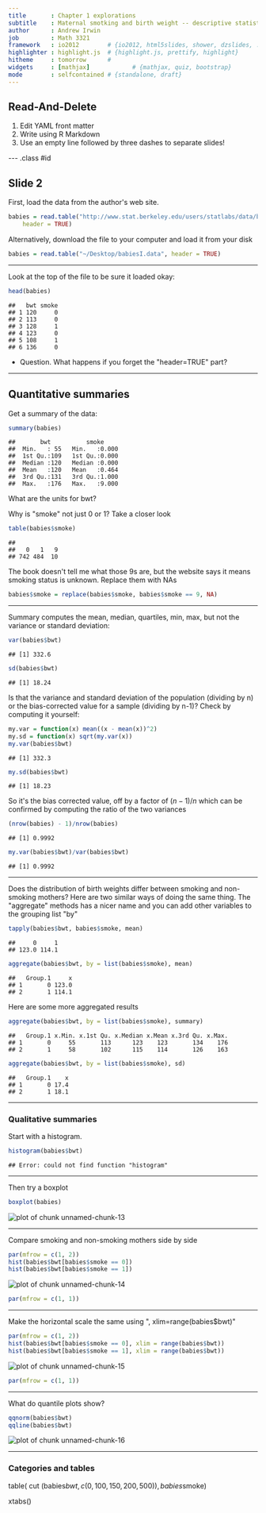 ```yaml
---
title       : Chapter 1 explorations
subtitle    : Maternal smotking and birth weight -- descriptive statistics
author      : Andrew Irwin
job         : Math 3321
framework   : io2012        # {io2012, html5slides, shower, dzslides, ...}
highlighter : highlight.js  # {highlight.js, prettify, highlight}
hitheme     : tomorrow      # 
widgets     : [mathjax]            # {mathjax, quiz, bootstrap}
mode        : selfcontained # {standalone, draft}
---
```


## Read-And-Delete

1. Edit YAML front matter
2. Write using R Markdown
3. Use an empty line followed by three dashes to separate slides!

--- .class #id 

## Slide 2

First, load the data from the author's web site.



```r
babies = read.table("http://www.stat.berkeley.edu/users/statlabs/data/babiesI.data", 
    header = TRUE)
```




Alternatively, download the file to your computer and load it from your disk


```r
babies = read.table("~/Desktop/babiesI.data", header = TRUE)
```




---
Look at the top of the file to be sure it loaded okay:


```r
head(babies)
```

```
##   bwt smoke
## 1 120     0
## 2 113     0
## 3 128     1
## 4 123     0
## 5 108     1
## 6 136     0
```




* Question. What happens if you forget the "header=TRUE" part?

----
## Quantitative summaries

Get a summary of the data:


```r
summary(babies)
```

```
##       bwt          smoke      
##  Min.   : 55   Min.   :0.000  
##  1st Qu.:109   1st Qu.:0.000  
##  Median :120   Median :0.000  
##  Mean   :120   Mean   :0.464  
##  3rd Qu.:131   3rd Qu.:1.000  
##  Max.   :176   Max.   :9.000  
```



What are the units for bwt?

Why is "smoke" not just 0 or 1? Take a closer look


```r
table(babies$smoke)
```

```
## 
##   0   1   9 
## 742 484  10 
```




The book doesn't tell me what those 9s are, but the website says it means smoking status is unknown. Replace them with NAs


```r
babies$smoke = replace(babies$smoke, babies$smoke == 9, NA)
```




---
Summary computes the mean, median, quartiles, min, max, but not the variance or standard deviation:


```r
var(babies$bwt)
```

```
## [1] 332.6
```

```r
sd(babies$bwt)
```

```
## [1] 18.24
```




Is that the variance and standard deviation of the population (dividing by n) or the bias-corrected value for a sample (dividing by n-1)? Check by computing it yourself:


```r
my.var = function(x) mean((x - mean(x))^2)
my.sd = function(x) sqrt(my.var(x))
my.var(babies$bwt)
```

```
## [1] 332.3
```

```r
my.sd(babies$bwt)
```

```
## [1] 18.23
```



So it's the bias corrected value, off by a factor of $(n-1)/n$ which can be confirmed by computing the ratio of the two variances


```r
(nrow(babies) - 1)/nrow(babies)
```

```
## [1] 0.9992
```

```r
my.var(babies$bwt)/var(babies$bwt)
```

```
## [1] 0.9992
```




---
Does the distribution of birth weights differ between smoking and non-smoking mothers? Here are two similar ways of doing the same thing. The "aggregate" methods has a nicer name and you can add other variables to the grouping list "by"



```r
tapply(babies$bwt, babies$smoke, mean)
```

```
##     0     1 
## 123.0 114.1 
```

```r
aggregate(babies$bwt, by = list(babies$smoke), mean)
```

```
##   Group.1     x
## 1       0 123.0
## 2       1 114.1
```




Here are some more aggregated results


```r
aggregate(babies$bwt, by = list(babies$smoke), summary)
```

```
##   Group.1 x.Min. x.1st Qu. x.Median x.Mean x.3rd Qu. x.Max.
## 1       0     55       113      123    123       134    176
## 2       1     58       102      115    114       126    163
```

```r
aggregate(babies$bwt, by = list(babies$smoke), sd)
```

```
##   Group.1    x
## 1       0 17.4
## 2       1 18.1
```




---
### Qualitative summaries

Start with a histogram.


```r
histogram(babies$bwt)
```

```
## Error: could not find function "histogram"
```




---
Then try a boxplot


```r
boxplot(babies)
```

![plot of chunk unnamed-chunk-13](figure/unnamed-chunk-13.png) 


---
Compare smoking and non-smoking mothers side by side


```r
par(mfrow = c(1, 2))
hist(babies$bwt[babies$smoke == 0])
hist(babies$bwt[babies$smoke == 1])
```

![plot of chunk unnamed-chunk-14](figure/unnamed-chunk-14.png) 

```r
par(mfrow = c(1, 1))
```




---
Make the horizontal scale the same using ", xlim=range(babies$bwt)"


```r
par(mfrow = c(1, 2))
hist(babies$bwt[babies$smoke == 0], xlim = range(babies$bwt))
hist(babies$bwt[babies$smoke == 1], xlim = range(babies$bwt))
```

![plot of chunk unnamed-chunk-15](figure/unnamed-chunk-15.png) 

```r
par(mfrow = c(1, 1))
```




---
What do quantile plots show?


```r
qqnorm(babies$bwt)
qqline(babies$bwt)
```

![plot of chunk unnamed-chunk-16](figure/unnamed-chunk-16.png) 


---
### Categories and tables

table( cut (babies$bwt, c(0, 100, 150, 200, 500)), babies$smoke)

xtabs()



